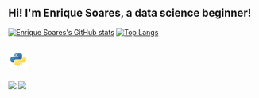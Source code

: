 ## Hi! I'm Enrique Soares, a data science beginner!

[![Enrique Soares's GitHub stats](https://github-readme-stats.vercel.app/api?username=enriquebruno12&count_private=true&show_icons=true&theme=highcontrast)](https://github.com/enriquebruno12/enriquesoares/edit/main/)
[![Top Langs](https://github-readme-stats.vercel.app/api/top-langs/?username=enriquebruno12&show_icons=true&theme=highcontrast)](https://github.com/enriquebruno12/enriquesoares/edit/main/)

<div style="display: inline_block"><br>
   <img align="center" alt="Rafa-Python" height="30" width="40" src="https://raw.githubusercontent.com/devicons/devicon/master/icons/python/python-original.svg">
</div>
  
  ##
 
<div>

  <a href = "mailto:enrique.bruno12@outlook.com"><img src="https://img.shields.io/badge/Microsoft_Outlook-0078D4?style=for-the-badge&logo=microsoft-outlook&logoColor=white" target="_blank"></a>
  <a href="https://www.linkedin.com/in/enriquebruno/" target="_blank"><img src="https://img.shields.io/badge/-LinkedIn-%230077B5?style=for-the-badge&logo=linkedin&logoColor=white" target="_blank"></a> 
  
</div>
